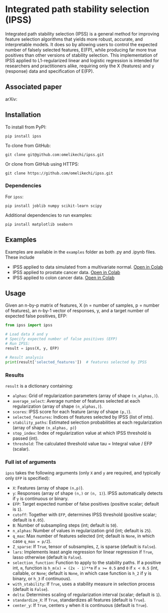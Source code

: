 # Integrated path stability selection (IPSS)

Integrated path stability selection (IPSS) is a general method for improving feature selection algorithms that yields
more robust, accurate, and interpretable models. It does so by allowing users to control the expected number of 
falsely selected features, E(FP), while producing far more true positives than other versions of stability selection. 
This implementation of IPSS applied to L1-regularized linear and logistic regression is intended for researchers 
and practitioners alike, requiring only the X (features) and y (response) data and specification of E(FP).

## Associated paper

arXiv:

## Installation
To install from PyPI:
```
pip install ipss
```
To clone from GitHub:
```
git clone git@github.com:omelikechi/ipss.git
```
Or clone from GitHub using HTTPS:
```
git clone https://github.com/omelikechi/ipss.git
```
### Dependencies
For `ipss`:
```
pip install joblib numpy scikit-learn scipy
```
Additional dependencies to run examples:
```
pip install matplotlib seaborn
```

## Examples
Examples are available in the `examples` folder as both .py and .ipynb files. These include
- IPSS applied to data simulated from a multivariate normal. [Open in Colab](https://colab.research.google.com/github/omelikechi/ipss/blob/main/examples/simple/simple.ipynb)
- IPSS applied to prostate cancer data. [Open in Colab](https://colab.research.google.com/github/omelikechi/ipss/blob/main/examples/prostate/prostate.ipynb)
- IPSS applied to colon cancer data. [Open in Colab](https://colab.research.google.com/github/omelikechi/ipss/blob/main/examples/colon/colon.ipynb)

## Usage
Given an n-by-p matrix of features, X (n = number of samples, p = number of features), an n-by-1 vector of responses, y, and a target number of expected false positives, EFP: 
```python
from ipss import ipss

# Load data X and y
# Specify expected number of false positives (EFP)
# Run IPSS:
result = ipss(X, y, EFP)

# Result analysis
print(result['selected_features'])  # features selected by IPSS
```

### Results
`result` is a dictionary containing:
- `alphas`: Grid of regularization parameters (array of shape `(n_alphas,)`).
- `average_select`: Average number of features selected at each regularization (array of shape `(n_alphas,)`).
- `scores`: IPSS score for each feature (array of shape `(p,)`).
- `selected_features`: Indices of features selected by IPSS (list of ints).
- `stability_paths`: Estimated selection probabilities at each regularization (array of shape `(n_alphas, p)`)
- `stop_index`: Index of regularization value at which IPSS threshold is passed (int).
- `threshold`: The calculated threshold value tau = Integral value / EFP (scalar).

### Full ist of arguments
`ipss` takes the following arguments (only `X` and `y` are required, and typically only `EFP` is specified):
- `X`: Features (array of shape `(n,p)`).
- `y`: Responses (array of shape `(n,)` or `(n, 1)`). IPSS automatically detects if `y` is continuous or binary.
- `EFP`: Target expected number of false positives (positive scalar; default is `1`).
- `cutoff`: Together with `EFP`, determines IPSS threshold (positive scalar; default is `0.05`).
- `B`: Number of subsampling steps (int; default is `50`).
- `n_alphas`: Number of values in regularization grid (int; default is `25`).
- `q_max`: Max number of features selected (int; default is `None`, in which case `q_max = p/2`).
- `Z_sparse`: If `True`, tensor of subsamples, `Z`, is sparse (default is `False`).
- `lars`: Implements least angle regression for linear regression if `True`, lasso otherwise (default is `False`).
- `selection_function`: Function to apply to the stability paths. If a positive int, `m`, function is `h_m(x) = (2x - 1)**m` if `x >= 0.5` and `0` if `x < 0.5` (int, callable, or `None`; default is `None`, in which case function is `h_2` if y is binary, or `h_3` if continuous).
- `with_stability`: If `True`, uses a stability measure in selection process (default is `False`).
- `delta`: Determines scaling of regularization interval (scalar; default is `1`).
- `standardize_X`: If `True`, standardizes all features (default is `True`).
- `center_y`: If `True`, centers `y` when it is continuous (default is `True`).








